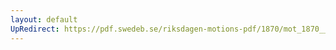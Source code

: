 ```yaml
---
layout: default
UpRedirect: https://pdf.swedeb.se/riksdagen-motions-pdf/1870/mot_1870__ak__00192/mot_1870__ak__00192_005.pdf
---
```

